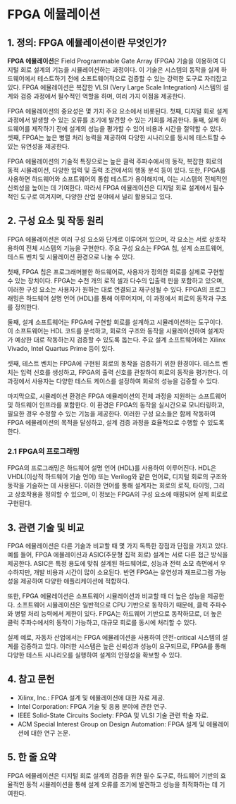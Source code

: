 # FPGA 에뮬레이션

## 1. 정의: **FPGA 에뮬레이션**이란 무엇인가?
**FPGA 에뮬레이션**은 Field Programmable Gate Array (FPGA) 기술을 이용하여 디지털 회로 설계의 기능을 시뮬레이션하는 과정이다. 이 기술은 시스템의 동작을 실제 하드웨어에서 테스트하기 전에 소프트웨어적으로 검증할 수 있는 강력한 도구로 자리잡고 있다. FPGA 에뮬레이션은 복잡한 VLSI (Very Large Scale Integration) 시스템의 설계와 검증 과정에서 필수적인 역할을 하며, 여러 가지 이점을 제공한다.

FPGA 에뮬레이션의 중요성은 몇 가지 주요 요소에서 비롯된다. 첫째, 디지털 회로 설계 과정에서 발생할 수 있는 오류를 조기에 발견할 수 있는 기회를 제공한다. 둘째, 실제 하드웨어를 제작하기 전에 설계의 성능을 평가할 수 있어 비용과 시간을 절약할 수 있다. 셋째, FPGA는 높은 병렬 처리 능력을 제공하여 다양한 시나리오를 동시에 테스트할 수 있는 유연성을 제공한다.

FPGA 에뮬레이션의 기술적 특징으로는 높은 클럭 주파수에서의 동작, 복잡한 회로의 동적 시뮬레이션, 다양한 입력 및 출력 조건에서의 행동 분석 등이 있다. 또한, FPGA를 사용하면 하드웨어와 소프트웨어의 통합 테스트가 용이해지며, 이는 시스템의 전체적인 신뢰성을 높이는 데 기여한다. 따라서 FPGA 에뮬레이션은 디지털 회로 설계에서 필수적인 도구로 여겨지며, 다양한 산업 분야에서 널리 활용되고 있다.

## 2. 구성 요소 및 작동 원리
FPGA 에뮬레이션은 여러 구성 요소와 단계로 이루어져 있으며, 각 요소는 서로 상호작용하여 전체 시스템의 기능을 구현한다. 주요 구성 요소는 FPGA 칩, 설계 소프트웨어, 테스트 벤치 및 시뮬레이션 환경으로 나눌 수 있다.

첫째, FPGA 칩은 프로그래머블한 하드웨어로, 사용자가 정의한 회로를 실제로 구현할 수 있는 장치이다. FPGA는 수천 개의 로직 셀과 다수의 입출력 핀을 포함하고 있으며, 이러한 구성 요소는 사용자가 원하는 대로 연결되고 재구성될 수 있다. FPGA의 프로그래밍은 하드웨어 설명 언어 (HDL)를 통해 이루어지며, 이 과정에서 회로의 동작과 구조를 정의한다.

둘째, 설계 소프트웨어는 FPGA에 구현할 회로를 설계하고 시뮬레이션하는 도구이다. 이 소프트웨어는 HDL 코드를 분석하고, 회로의 구조와 동작을 시뮬레이션하여 설계자가 예상한 대로 작동하는지 검증할 수 있도록 돕는다. 주요 설계 소프트웨어에는 Xilinx Vivado, Intel Quartus Prime 등이 있다.

셋째, 테스트 벤치는 FPGA에 구현된 회로의 동작을 검증하기 위한 환경이다. 테스트 벤치는 입력 신호를 생성하고, FPGA의 출력 신호를 관찰하여 회로의 동작을 평가한다. 이 과정에서 사용자는 다양한 테스트 케이스를 설정하여 회로의 성능을 검증할 수 있다.

마지막으로, 시뮬레이션 환경은 FPGA 에뮬레이션의 전체 과정을 지원하는 소프트웨어 및 하드웨어 인프라를 포함한다. 이 환경은 FPGA의 동작을 실시간으로 모니터링하고, 필요한 경우 수정할 수 있는 기능을 제공한다. 이러한 구성 요소들은 함께 작동하여 FPGA 에뮬레이션의 목적을 달성하고, 설계 검증 과정을 효율적으로 수행할 수 있도록 한다.

### 2.1 FPGA의 프로그래밍
FPGA의 프로그래밍은 하드웨어 설명 언어 (HDL)를 사용하여 이루어진다. HDL은 VHDL(이상적 하드웨어 기술 언어) 또는 Verilog와 같은 언어로, 디지털 회로의 구조와 동작을 기술하는 데 사용된다. 이러한 언어를 통해 설계자는 회로의 로직, 타이밍, 그리고 상호작용을 정의할 수 있으며, 이 정보는 FPGA의 구성 요소에 매핑되어 실제 회로로 구현된다.

## 3. 관련 기술 및 비교
FPGA 에뮬레이션은 다른 기술과 비교할 때 몇 가지 독특한 장점과 단점을 가지고 있다. 예를 들어, FPGA 에뮬레이션과 ASIC(주문형 집적 회로) 설계는 서로 다른 접근 방식을 제공한다. ASIC은 특정 용도에 맞춰 설계된 하드웨어로, 성능과 전력 소모 측면에서 우수하지만, 개발 비용과 시간이 많이 소요된다. 반면 FPGA는 유연성과 재프로그램 가능성을 제공하여 다양한 애플리케이션에 적합하다.

또한, FPGA 에뮬레이션은 소프트웨어 시뮬레이션과 비교할 때 더 높은 성능을 제공한다. 소프트웨어 시뮬레이션은 일반적으로 CPU 기반으로 동작하기 때문에, 클럭 주파수와 병렬 처리 능력에서 제한이 있다. FPGA는 하드웨어 기반으로 동작하므로, 더 높은 클럭 주파수에서의 동작이 가능하고, 대규모 회로를 동시에 처리할 수 있다.

실제 예로, 자동차 산업에서는 FPGA 에뮬레이션을 사용하여 안전-critical 시스템의 설계를 검증하고 있다. 이러한 시스템은 높은 신뢰성과 성능이 요구되므로, FPGA를 통해 다양한 테스트 시나리오를 실행하여 설계의 안정성을 확보할 수 있다.

## 4. 참고 문헌
- Xilinx, Inc.: FPGA 설계 및 에뮬레이션에 대한 자료 제공.
- Intel Corporation: FPGA 기술 및 응용 분야에 관한 연구.
- IEEE Solid-State Circuits Society: FPGA 및 VLSI 기술 관련 학술 자료.
- ACM Special Interest Group on Design Automation: FPGA 설계 및 에뮬레이션에 대한 연구 논문.

## 5. 한 줄 요약
FPGA 에뮬레이션은 디지털 회로 설계의 검증을 위한 필수 도구로, 하드웨어 기반의 효율적인 동적 시뮬레이션을 통해 설계 오류를 조기에 발견하고 성능을 최적화하는 데 기여한다.